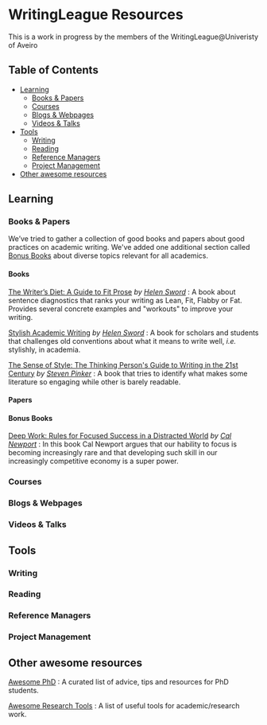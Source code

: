 # WritingLeague Resources
This is a work in progress by the members of the WritingLeague@Univeristy of Aveiro

## Table of Contents
<!-- MarkdownTOC depth=4 -->
- [Learning](#learning)
  - [Books & Papers](#books--papers)
  - [Courses](#courses)
  - [Blogs & Webpages](#blogs--webpages)
  - [Videos & Talks](#videos--talks)
- [Tools](#tools)
  - [Writing](#writing)
  - [Reading](#reading)
  - [Reference Managers](#reference-managers)
  - [Project Management](#project-management)
- [Other awesome resources](#other-awesome-resources)
  

<!-- /MarkdownTOC -->

## Learning
### Books & Papers
We’ve tried to gather a collection of good books and papers about good practices on academic writing. We've added one additional section called [Bonus Books](#bonus-books) about diverse topics relevant for all academics.

#### Books
  [The Writer’s Diet: A Guide to Fit Prose](https://www.amazon.es/dp/022635198X/ref=cm_sw_em_r_mt_dp_uAhKFbWPK1BXT) *by [Helen Sword](https://www.helensword.com/)* : A book about sentence diagnostics that ranks your writing as Lean, Fit, Flabby or Fat. Provides several concrete examples and "workouts" to improve your writing.

  [Stylish Academic Writing](https://www.amazon.es/dp/0674064488/ref=cm_sw_em_r_mt_dp_XEhKFbVFGN7VS) *by [Helen Sword](https://www.helensword.com/)* : A book for scholars and students that challenges old conventions about what it means to write well, *i.e.* stylishly, in academia.

  [The Sense of Style: The Thinking Person's Guide to Writing in the 21st Century](https://www.amazon.es/dp/0670025852/ref=cm_sw_em_r_mt_dp_QGhKFbZ4S1WRM) *by [Steven Pinker](https://stevenpinker.com/)* : A book that tries to identify what makes some literature so engaging while other is barely readable.

#### Papers

#### Bonus Books
  [Deep Work: Rules for Focused Success in a Distracted World](https://www.amazon.es/dp/0349411905/ref=cm_sw_em_r_mt_dp_8PhKFb700R1J3) *by [Cal Newport](https://www.calnewport.com/)* : In this book Cal Newport argues that our hability to focus is becoming increasingly rare and that developing such skill in our increasingly competitive economy is a super power.

### Courses 
### Blogs & Webpages
### Videos & Talks


## Tools
### Writing
### Reading
### Reference Managers
### Project Management


## Other awesome resources
[Awesome PhD](https://github.com/alirsamar/awesome-phd) : A curated list of advice, tips and resources for PhD students.

[Awesome Research Tools](https://github.com/emptymalei/awesome-research) : A list of useful tools for academic/research work.
